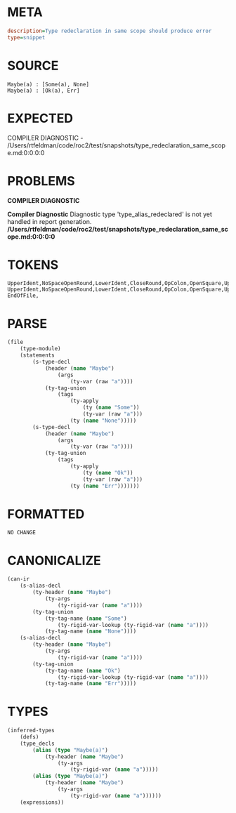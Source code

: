# META
~~~ini
description=Type redeclaration in same scope should produce error
type=snippet
~~~
# SOURCE
~~~roc
Maybe(a) : [Some(a), None]
Maybe(a) : [Ok(a), Err]
~~~
# EXPECTED
COMPILER DIAGNOSTIC - /Users/rtfeldman/code/roc2/test/snapshots/type_redeclaration_same_scope.md:0:0:0:0
# PROBLEMS
**COMPILER DIAGNOSTIC**

**Compiler Diagnostic**
Diagnostic type 'type_alias_redeclared' is not yet handled in report generation.
**/Users/rtfeldman/code/roc2/test/snapshots/type_redeclaration_same_scope.md:0:0:0:0**

# TOKENS
~~~zig
UpperIdent,NoSpaceOpenRound,LowerIdent,CloseRound,OpColon,OpenSquare,UpperIdent,NoSpaceOpenRound,LowerIdent,CloseRound,Comma,UpperIdent,CloseSquare,
UpperIdent,NoSpaceOpenRound,LowerIdent,CloseRound,OpColon,OpenSquare,UpperIdent,NoSpaceOpenRound,LowerIdent,CloseRound,Comma,UpperIdent,CloseSquare,
EndOfFile,
~~~
# PARSE
~~~clojure
(file
	(type-module)
	(statements
		(s-type-decl
			(header (name "Maybe")
				(args
					(ty-var (raw "a"))))
			(ty-tag-union
				(tags
					(ty-apply
						(ty (name "Some"))
						(ty-var (raw "a")))
					(ty (name "None")))))
		(s-type-decl
			(header (name "Maybe")
				(args
					(ty-var (raw "a"))))
			(ty-tag-union
				(tags
					(ty-apply
						(ty (name "Ok"))
						(ty-var (raw "a")))
					(ty (name "Err")))))))
~~~
# FORMATTED
~~~roc
NO CHANGE
~~~
# CANONICALIZE
~~~clojure
(can-ir
	(s-alias-decl
		(ty-header (name "Maybe")
			(ty-args
				(ty-rigid-var (name "a"))))
		(ty-tag-union
			(ty-tag-name (name "Some")
				(ty-rigid-var-lookup (ty-rigid-var (name "a"))))
			(ty-tag-name (name "None"))))
	(s-alias-decl
		(ty-header (name "Maybe")
			(ty-args
				(ty-rigid-var (name "a"))))
		(ty-tag-union
			(ty-tag-name (name "Ok")
				(ty-rigid-var-lookup (ty-rigid-var (name "a"))))
			(ty-tag-name (name "Err")))))
~~~
# TYPES
~~~clojure
(inferred-types
	(defs)
	(type_decls
		(alias (type "Maybe(a)")
			(ty-header (name "Maybe")
				(ty-args
					(ty-rigid-var (name "a")))))
		(alias (type "Maybe(a)")
			(ty-header (name "Maybe")
				(ty-args
					(ty-rigid-var (name "a"))))))
	(expressions))
~~~
